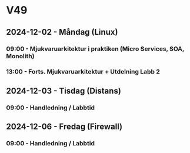 # V49
## 2024-12-02 - Måndag (Linux)
### 09:00 - Mjukvaruarkitektur i praktiken (Micro Services, SOA, Monolith)
### 13:00 - Forts. Mjukvaruarkitektur + Utdelning Labb 2

## 2024-12-03 - Tisdag (Distans)
### 09:00 - Handledning / Labbtid

## 2024-12-06 - Fredag (Firewall)
### 09:00 - Handledning / Labbtid